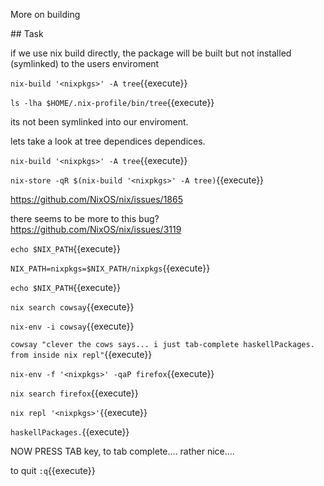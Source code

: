 More on building

## Task

if we use nix build directly, the package will be built but not installed (symlinked) to the users enviroment

`nix-build '<nixpkgs>' -A tree`{{execute}}

`ls -lha $HOME/.nix-profile/bin/tree`{{execute}}

its not been symlinked into our enviroment.

lets take a look at tree dependices dependices.

`nix-build '<nixpkgs>' -A tree`{{execute}}

`nix-store -qR $(nix-build '<nixpkgs>' -A tree)`{{execute}}


https://github.com/NixOS/nix/issues/1865

there seems to be more to this bug?
https://github.com/NixOS/nix/issues/3119


`echo $NIX_PATH`{{execute}}

`NIX_PATH=nixpkgs=$NIX_PATH/nixpkgs`{{execute}}

`echo $NIX_PATH`{{execute}}

`nix search cowsay`{{execute}}

`nix-env -i cowsay`{{execute}}

`cowsay "clever the cows says... i just tab-complete haskellPackages. from inside nix repl"`{{execute}}

`nix-env -f '<nixpkgs>' -qaP firefox`{{execute}}

`nix search firefox`{{execute}}

`nix repl '<nixpkgs>'`{{execute}}

`haskellPackages.`{{execute}}

NOW PRESS TAB key, to tab complete.... rather nice....

to quit
`:q`{{execute}}
